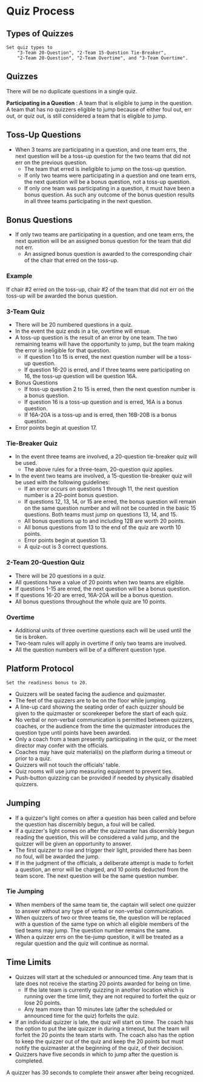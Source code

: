 # Quiz Process

## Types of Quizzes

    Set quiz types to
        "3-Team 20-Question", "2-Team 15-Question Tie-Breaker",
        "2-Team 20-Question", "2-Team Overtime", and "3-Team Overtime".

## Quizzes

There will be no duplicate questions in a single quiz.

**Participating in a Question**
: A team that is eligible to jump in the question. A team that has no quizzers eligible to jump because of either foul out, err out, or quiz out, is still considered a team that is eligible to jump.

## Toss-Up Questions

- When 3 teams are participating in a question, and one team errs, the next question will be a toss-up question for the two teams that did not err on the previous question.
    - The team that erred is ineligible to jump on the toss-up question.
    - If only two teams were participating in a question and one team errs, the next question will be a bonus question, not a toss-up question.
    - If only one team was participating in a question, it must have been a bonus question. As such any outcome of the bonus question results in all three teams participating in the next question.

## Bonus Questions

- If only two teams are participating in a question, and one team errs, the next question will be an assigned bonus question for the team that did not err.
    - An assigned bonus question is awarded to the corresponding chair of the chair that erred on the toss-up.

### Example

If chair #2 erred on the toss-up, chair #2 of the team that did not err on the toss-up will be awarded the bonus question.

### 3-Team Quiz

- There will be 20 numbered questions in a quiz.
- In the event the quiz ends in a tie, overtime will ensue.
- A toss-up question is the result of an error by one team. The two remaining teams will have the opportunity to jump, but the team making the error is ineligible for that question.
    - If question 1 to 15 is erred, the next question number will be a toss-up question.
    - If question 16-20 is erred, and if three teams were participating on 16, the toss-up question will be question 16A.
- Bonus Questions
    - If toss-up question 2 to 15 is erred, then the next question number is a bonus question.
    - If question 16 is a toss-up question and is erred, 16A is a bonus question.
    - If 16A-20A is a toss-up and is erred, then 16B-20B is a bonus question.
- Error points begin at question 17.

### Tie-Breaker Quiz

- In the event three teams are involved, a 20-question tie-breaker quiz will be used.
    - The above rules for a three-team, 20-question quiz applies.
- In the event two teams are involved, a 15-question tie-breaker quiz will be used with the following guidelines:
    - If an error occurs on questions 1 through 11, the next question number is a 20-point bonus question.
    - If questions 12, 13, 14, or 15 are erred, the bonus question will remain on the same question number and will not be counted in the basic 15 questions. Both teams must jump on questions 13, 14, and 15.
    - All bonus questions up to and including 12B are worth 20 points.
    - All bonus questions from 13 to the end of the quiz are worth 10 points.
    - Error points begin at question 13.
    - A quiz-out is 3 correct questions.

### 2-Team 20-Question Quiz

- There will be 20 questions in a quiz.
- All questions have a value of 20 points when two teams are eligible.
- If questions 1-15 are erred, the next question will be a bonus question.
- If questions 16-20 are erred, 16A-20A will be a bonus question.
- All bonus questions throughout the whole quiz are 10 points.

### Overtime

- Additional units of three overtime questions each will be used until the tie is broken.
- Two-team rules will apply in overtime if only two teams are involved.
- All the question numbers will be of a different question type.

## Platform Protocol

    Set the readiness bonus to 20.

- Quizzers will be seated facing the audience and quizmaster.
- The feet of the quizzers are to be on the floor while jumping.
- A line-up card showing the seating order of each quizzer should be given to the quizmaster or scorekeeper before the start of each quiz.
- No verbal or non-verbal communication is permitted between quizzers, coaches, or the audience from the time the quizmaster introduces the question type until points have been awarded.
- Only a coach from a team presently participating in the quiz, or the meet director may confer with the officials.
- Coaches may have quiz material(s) on the platform during a timeout or prior to a quiz.
- Quizzers will not touch the officials' table.
- Quiz rooms will use jump measuring equipment to prevent ties.
- Push-button quizzing can be provided if needed by physically disabled quizzers.

## Jumping

- If a quizzer's light comes on after a question has been called and before the question has discernibly begun, a foul will be called.
- If a quizzer's light comes on after the quizmaster has discernibly begun reading the question, this will be considered a valid jump, and the quizzer will be given an opportunity to answer.
- The first quizzer to rise and trigger their light, provided there has been no foul, will be awarded the jump.
- If in the judgment of the officials, a deliberate attempt is made to forfeit a question, an error will be charged, and 10 points deducted from the team score. The next question will be the same question number.

### Tie Jumping

- When members of the same team tie, the captain will select one quizzer to answer without any type of verbal or non-verbal communication.
- When quizzers of two or three teams tie, the question will be replaced with a question of the same type on which all eligible members of the tied teams may jump. The question number remains the same.
- When a quizzer errs on the tie-jump question, it will be treated as a regular question and the quiz will continue as normal.

## Time Limits

- Quizzes will start at the scheduled or announced time. Any team that is late does not receive the starting 20 points awarded for being on time.
    - If the late team is currently quizzing in another location which is running over the time limit, they are not required to forfeit the quiz or lose 20 points.
    - Any team more than 10 minutes late (after the scheduled or announced time for the quiz) forfeits the quiz.
- If an individual quizzer is late, the quiz will start on time. The coach has the option to put the late quizzer in during a timeout, but the team will forfeit the 20 points the team starts with. The coach also has the option to keep the quizzer out of the quiz and keep the 20 points but must notify the quizmaster at the beginning of the quiz, of their decision.
- Quizzers have five seconds in which to jump after the question is completed.

A quizzer has 30 seconds to complete their answer after being recognized.
